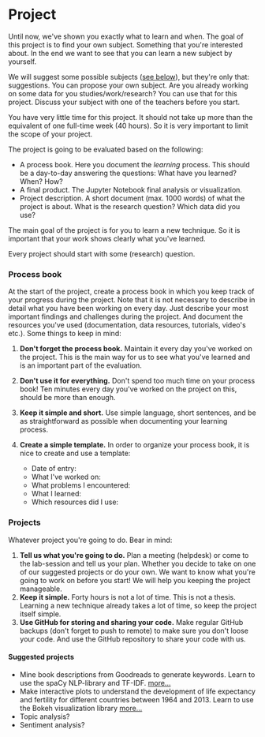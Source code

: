 # Project

Until now, we've shown you exactly what to learn and when. The goal of this project is to find your own subject. Something that you're interested about. In the end we want to see that you can learn a new subject by yourself.

We will suggest some possible subjects ([see below](#projects)), but they're only that: suggestions. You can propose your own subject. Are you already working on some data for you studies/work/research? You can use that for this project. Discuss your subject with one of the teachers before you start.

You have very little time for this project. It should not take up more than the equivalent of one full-time week (40 hours). So it is very important to limit the scope of your project.

The project is going to be evaluated based on the following:

* A process book. Here you document the *learning* process. This should be a day-to-day answering the questions: What have you learned? When? How?
* A final product. The Jupyter Notebook final analysis or visualization.
* Project description. A short document (max. 1000 words) of what the project is about. What is the research question? Which data did you use?

The main goal of the project is for you to learn a new technique. So it is important that your work shows clearly what you've learned.

Every project should start with some (research) question.

### Process book

At the start of the project, create a process book in which you keep track of your progress during the project. Note that it is not necessary to describe in detail what you have been working on every day. Just describe your most important findings and challenges during the project. And document the resources you've used (documentation, data resources, tutorials, video's etc.). Some things to keep in mind:

1. **Don't forget the process book.** Maintain it every day you've worked on the project. This is the main way for us to see what you've learned and is an important part of the evaluation.
2. **Don't use it for everything.** Don't spend too much time on your process book! Ten minutes every day you've worked on the project on this, should be more than enough.
3. **Keep it simple and short.** Use simple language, short sentences, and be as straightforward as possible when documenting your learning process.
4. **Create a simple template.** In order to organize your process book, it is nice to create and use a template:

    * Date of entry:
    * What I've worked on:
    * What problems I encountered:
    * What I learned:
    * Which resources did I use:


### Projects

Whatever project you're going to do. Bear in mind:

1. **Tell us what you're going to do.** Plan a meeting (helpdesk) or come to the lab-session and tell us your plan. Whether you decide to take on one of our suggested projects or do your own. We want to know what you're going to work on before you start! We will help you keeping the project manageable.
2. **Keep it simple.** Forty hours is not a lot of time. This is not a thesis. Learning a new technique already takes a lot of time, so keep the project itself simple.
3. **Use GitHub for storing and sharing your code.** Make regular GitHub backups (don't forget to push to remote) to make sure you don't loose your code. And use the GitHub repository to share your code with us.

#### Suggested projects

* Mine book descriptions from Goodreads to generate keywords. Learn to use the spaCy NLP-library and TF-IDF. [more...](/project/goodreads)
* Make interactive plots to understand the development of life expectancy and fertility for different countries between 1964 and 2013. Learn to use the Bokeh visualization library [more...](/project/development)
* Topic analysis?
* Sentiment analysis?
